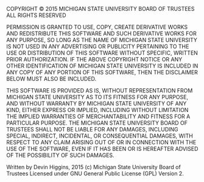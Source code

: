 COPYRIGHT © 2015
MICHIGAN STATE UNIVERSITY BOARD OF TRUSTEES
ALL RIGHTS RESERVED
 
PERMISSION IS GRANTED TO USE, COPY, CREATE DERIVATIVE WORKS AND REDISTRIBUTE
THIS SOFTWARE AND SUCH DERIVATIVE WORKS FOR ANY PURPOSE, SO LONG AS THE NAME
OF MICHIGAN STATE UNIVERSITY IS NOT USED IN ANY ADVERTISING OR PUBLICITY
PERTAINING TO THE USE OR DISTRIBUTION OF THIS SOFTWARE WITHOUT SPECIFIC,
WRITTEN PRIOR AUTHORIZATION.  IF THE ABOVE COPYRIGHT NOTICE OR ANY OTHER
IDENTIFICATION OF MICHIGAN STATE UNIVERSITY IS INCLUDED IN ANY COPY OF ANY
PORTION OF THIS SOFTWARE, THEN THE DISCLAIMER BELOW MUST ALSO BE INCLUDED.
 
THIS SOFTWARE IS PROVIDED AS IS, WITHOUT REPRESENTATION FROM MICHIGAN STATE
UNIVERSITY AS TO ITS FITNESS FOR ANY PURPOSE, AND WITHOUT WARRANTY BY
MICHIGAN STATE UNIVERSITY OF ANY KIND, EITHER EXPRESS OR IMPLIED, INCLUDING
WITHOUT LIMITATION THE IMPLIED WARRANTIES OF MERCHANTABILITY AND FITNESS FOR
A PARTICULAR PURPOSE. THE MICHIGAN STATE UNIVERSITY BOARD OF TRUSTEES SHALL
NOT BE LIABLE FOR ANY DAMAGES, INCLUDING SPECIAL, INDIRECT, INCIDENTAL, OR
CONSEQUENTIAL DAMAGES, WITH RESPECT TO ANY CLAIM ARISING OUT OF OR IN
CONNECTION WITH THE USE OF THE SOFTWARE, EVEN IF IT HAS BEEN OR IS HEREAFTER
ADVISED OF THE POSSIBILITY OF SUCH DAMAGES.
 
Written by Devin Higgins, 2015
(c) Michigan State University Board of Trustees
Licensed under GNU General Public License (GPL) Version 2.
